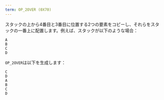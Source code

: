 ```yaml
---
term: OP_2OVER (0X70)
---
```


スタックの上から4番目と3番目に位置する2つの要素をコピーし、それらをスタックの一番上に配置します。例えば、スタックが以下のような場合：

```text
A
B
C
D
```

`OP_2OVER`は以下を生成します：

```text
C
D
A
B
C
D
```